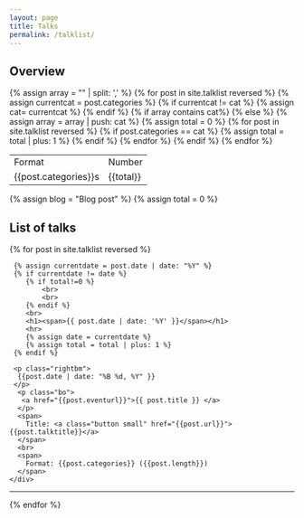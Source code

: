 ```yaml
---
layout: page
title: Talks
permalink: /talklist/
---
```



## Overview

<div>
        <table>
            <tr>
                <td>Format</td>
                <td>Number</td>
            </tr>
            {% assign array = "" | split: ',' %}
            {%  for post in site.talklist reversed %}
                {% assign currentcat = post.categories %}
                {% if currentcat != cat %}
                   {% assign cat= currentcat %} 
                {% endif %}
                {% if array contains cat%}
                {% else %}
                    {% assign array = array | push: cat %}
                    {% assign total = 0 %}
                    {%  for post in site.talklist reversed %}
                        {% if post.categories == cat %}
                            {% assign total = total | plus: 1 %}
                        {% endif %}
                    {% endfor %}
                    <tr>
                      <td> {{post.categories}}s </td>
                      <td> {{total}} </td>
                    </tr>
                {% endif %}
              {% endfor %}
        </table>
</div>

<style>
  .bo {
     margin-bottom: 0.25cm;
  }
</style>

<style>
  .bt {
     margin-bottom: 0.5cm;
  }
</style>

<style>
  .rightbm{
       text-align: right;
       margin-bottom: -0.6cm;
  }
</style>

<style>
  .right{
       text-align: right;
       margin-top: -0.6cm;
  }
</style>





{% assign blog = "Blog post" %}
{% assign total = 0 %}

## List of talks

{%  for post in site.talklist reversed %}
  <div class='big mod modBlogPost no_bg'>
    <div class='content'>
    
     {% assign currentdate = post.date | date: "%Y" %}
     {% if currentdate != date %}
        {% if total!=0 %}
            <br>
            <br>
        {% endif %}
        <br>
        <h1><span>{{ post.date | date: '%Y' }}</span></h1>
        <hr>
        {% assign date = currentdate %} 
        {% assign total = total | plus: 1 %}
     {% endif %}
     
     <p class="rightbm">
      {{post.date | date: "%B %d, %Y" }}
     </p>
      <p class="bo">
       <a href="{{post.eventurl}}">{{ post.title }} </a>
      </p>
      <span>
        Title: <a class="button small" href="{{post.url}}">{{post.talktitle}}</a>
      </span>
      <br>
      <span>
        Format: {{post.categories}} ({{post.length}})
      </span>
    </div>
  </div>
  <hr>
{% endfor %}


<div class='four spacing'></div>


